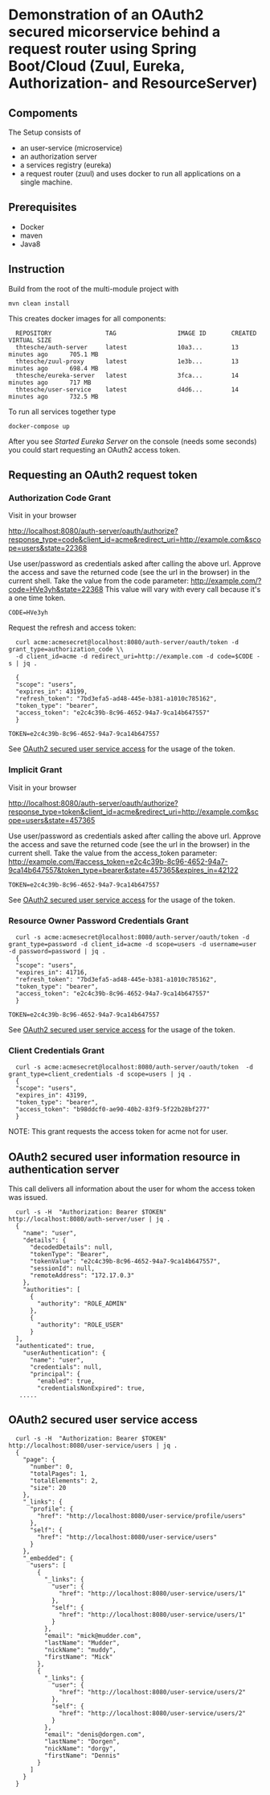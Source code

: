 # Demonstration of an OAuth2 secured micorservice behind a request router using Spring Boot/Cloud (Zuul, Eureka, Authorization- and ResourceServer)

## Compoments

The Setup consists of 

* an user-service (microservice)
* an authorization server
* a services registry (eureka)
* a request router (zuul)
and uses docker to run all applications on a single machine.

## Prerequisites
* Docker
* maven
* Java8

## Instruction

Build from the root of the multi-module project with 

`mvn clean install`

This creates docker images for all components:

      REPOSITORY               TAG                 IMAGE ID       CREATED             VIRTUAL SIZE
      thtesche/auth-server     latest              10a3...        13 minutes ago      705.1 MB
      thtesche/zuul-proxy      latest              1e3b...        13 minutes ago      698.4 MB
      thtesche/eureka-server   latest              3fca...        14 minutes ago      717 MB
      thtesche/user-service    latest              d4d6...        14 minutes ago      732.5 MB


To run all services together type 

`docker-compose up`

After you see *Started Eureka Server* on the console (needs some seconds) you could start requesting an OAuth2 access token.

## Requesting an OAuth2 request token

### Authorization Code Grant
Visit in your browser

<a href="http://localhost:8080/auth-server/oauth/authorize?response_type=code&client_id=acme&redirect_uri=http://example.com&scope=users&state=22368">http://localhost:8080/auth-server/oauth/authorize?response_type=code&client_id=acme&redirect_uri=http://example.com&scope=users&state=22368</a>

Use user/password as credentials asked after calling the above url.
Approve the access and save the returned code (see the url in the browser) in the current shell. Take the value from the code parameter: http://example.com/?code=HVe3yh&state=22368
This value will vary with every call because it's a one time token.

`CODE=HVe3yh`

Request the refresh and access token:

      curl acme:acmesecret@localhost:8080/auth-server/oauth/token -d grant_type=authorization_code \\
      -d client_id=acme -d redirect_uri=http://example.com -d code=$CODE -s | jq .

      {
      "scope": "users",
      "expires_in": 43199,
      "refresh_token": "7bd3efa5-ad48-445e-b381-a1010c785162",
      "token_type": "bearer",
      "access_token": "e2c4c39b-8c96-4652-94a7-9ca14b647557"
      }

`TOKEN=e2c4c39b-8c96-4652-94a7-9ca14b647557`

See [OAuth2 secured user service access](#access_user_service) for the usage of the token.

### Implicit Grant
Visit in your browser

<a href="http://localhost:8080/auth-server/oauth/authorize?response_type=token&client_id=acme&redirect_uri=http://example.com&scope=users&state=457365">http://localhost:8080/auth-server/oauth/authorize?response_type=token&client_id=acme&redirect_uri=http://example.com&scope=users&state=457365</a>

Use user/password as credentials asked after calling the above url.
Approve the access and save the returned code (see the url in the browser) in the current shell. Take the value from the access_token parameter: http://example.com/#access_token=e2c4c39b-8c96-4652-94a7-9ca14b647557&token_type=bearer&state=457365&expires_in=42122

`TOKEN=e2c4c39b-8c96-4652-94a7-9ca14b647557`

See [OAuth2 secured user service access](#access_user_service) for the usage of the token.

### Resource Owner Password Credentials Grant

      curl -s acme:acmesecret@localhost:8080/auth-server/oauth/token -d grant_type=password -d client_id=acme -d scope=users -d username=user -d password=password | jq .
      {
      "scope": "users",
      "expires_in": 41716,
      "refresh_token": "7bd3efa5-ad48-445e-b381-a1010c785162",
      "token_type": "bearer",
      "access_token": "e2c4c39b-8c96-4652-94a7-9ca14b647557"
      }

`TOKEN=e2c4c39b-8c96-4652-94a7-9ca14b647557`

See [OAuth2 secured user service access](#access_user_service) for the usage of the token.

### Client Credentials Grant

      curl -s acme:acmesecret@localhost:8080/auth-server/oauth/token  -d grant_type=client_credentials -d scope=users | jq .
      {
      "scope": "users",
      "expires_in": 43199,
      "token_type": "bearer",
      "access_token": "b98ddcf0-ae90-40b2-83f9-5f22b28bf277"
      }

NOTE: This grant requests the access token for acme not for user. 

## OAuth2 secured user information resource in authentication server

This call delivers all information about the user for whom the access token was issued.

      curl -s -H  "Authorization: Bearer $TOKEN" http://localhost:8080/auth-server/user | jq .
      {
        "name": "user",
        "details": {
          "decodedDetails": null,
          "tokenType": "Bearer",
          "tokenValue": "e2c4c39b-8c96-4652-94a7-9ca14b647557",
          "sessionId": null,
          "remoteAddress": "172.17.0.3"
        },
        "authorities": [
          {
            "authority": "ROLE_ADMIN"
          },
          {
            "authority": "ROLE_USER"
          }
      ],
      "authenticated": true,
        "userAuthentication": {
          "name": "user",
          "credentials": null,
          "principal": {
            "enabled": true,
            "credentialsNonExpired": true,
       .....



## <a name="access_user_service"></a>OAuth2 secured user service access

      curl -s -H  "Authorization: Bearer $TOKEN" http://localhost:8080/user-service/users | jq . 
      {
        "page": {
          "number": 0,
          "totalPages": 1,
          "totalElements": 2,
          "size": 20
        },
        "_links": {
          "profile": {
            "href": "http://localhost:8080/user-service/profile/users"
          },
          "self": {
            "href": "http://localhost:8080/user-service/users"
          }
        },
        "_embedded": {
          "users": [
            {
              "_links": {
                "user": {
                  "href": "http://localhost:8080/user-service/users/1"
                },
                "self": {
                  "href": "http://localhost:8080/user-service/users/1"
                }
              },
              "email": "mick@mudder.com",
              "lastName": "Mudder",
              "nickName": "muddy",
              "firstName": "Mick"
            },
            {
              "_links": {
                "user": {
                  "href": "http://localhost:8080/user-service/users/2"
                },
                "self": {
                  "href": "http://localhost:8080/user-service/users/2"
                }
              },
              "email": "denis@dorgen.com",
              "lastName": "Dorgen",
              "nickName": "dorgy",
              "firstName": "Dennis"
            }
          ]
        }
      }


